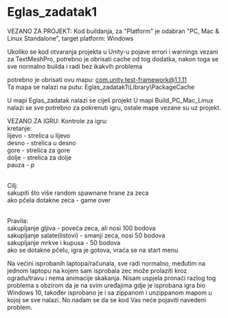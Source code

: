 # Eglas_zadatak1

VEZANO ZA PROJEKT:
Kod buildanja, za "Platform" je odabran "PC, Mac & Linux Standalone", target platform: Windows

Ukoliko se kod otvaranja projekta u Unity-u pojave errori i warnings vezani za TextMeshPro,
potrebno je obrisati cache od tog dodatka, nakon toga se sve normalno builda i radi bez ikakvih problema

potrebno je obrisati ovu mapu: com.unity.test-framework@1.1.11<br/>
Ta mapa se nalazi na putu: Eglas_zadatak1\Library\PackageCache

U mapi Eglas_zadatak nalazi se cijeli projekt
U mapi Build_PC_Mac_Linux nalazi se sve potrebno za pokrenuti igru, ostale mape vezane su uz projekt.

VEZANO ZA IGRU:
Kontrole za igru:<br/>
kretanje: <br/>
	lijevo - strelica u lijevo<br/>
	desno - strelica u desno<br/>
	gore - strelica za gore<br/>
	dolje - strelica za dolje<br/>
pauza - p<br/><br/>

Cilj:<br/>
	sakupiti što više random spawnane hrane za zeca<br/>
	ako pčela dotakne zeca - game over<br/><br/>

Pravila: <br/>
	sakupljanje gljiva - poveća zeca, ali nosi 100 bodova<br/>
	sakupljanje salate(listovi) - smanji zeca, nosi 50 bodova<br/>
	sakupljanje mrkve i kupusa - 50 bodova<br/>
	ako se dotakne pčelu, igra je gotova, vraća se na start menu<br/>

Na većini isprobanih laptopa/računala, sve radi normalno, međutim na jednom laptopu na kojem sam isprobala
zec može prolaziti kroz ogradu/travu i nema animacije skakanja. Nisam uspjela pronaći razlog tog problema 
s obzirom da je na svim uređajima gdje je isprobana igra bio Windows 10, također isprobano je i sa zippanom
i unzippanom mapom u kojoj se sve nalazi. No nadam se da se kod Vas neće pojaviti navedeni problem.
